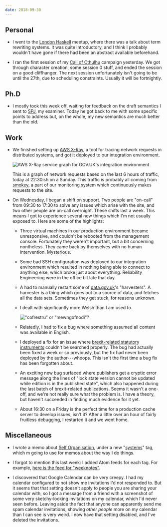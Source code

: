 ```yaml
---
date: 2018-09-30
---
```


## Personal

* I went to the [London Haskell][] meetup, where there was a talk
  about term rewriting systems.  It was quite introductory, and I
  think I probably wouldn't have gone if there had been an abstract
  available beforehand.

* I ran the first session of my [Call of Cthulhu][] campaign
  yesterday.  We got through character creation, some session 0 stuff,
  and ended the session on a good cliffhanger.  The next session
  unfortunately isn't going to be until the 27th, due to scheduling
  constraints.  Usually it will be fortnightly.

[London Haskell]: https://www.meetup.com/London-Haskell/
[Call of Cthulhu]: https://en.wikipedia.org/wiki/Call_of_Cthulhu_(role-playing_game)

## Ph.D

* I mostly took this week off, waiting for feedback on the draft
  semantics I sent to [SPJ][], my examiner.  Today he got back to me
  with some specific points to address but, on the whole, my new
  semantics are much better than the old.

[SPJ]: https://www.microsoft.com/en-us/research/people/simonpj/

## Work

* We finished setting up [AWS X-Ray][], a tool for tracing network
  requests in distributed systems, and got it deployed to our
  integration environment.

  ![AWS X-Ray service graph for GOV.UK's integration environment][]

  This is a graph of network requests based on the last 6 hours of
  traffic, today at 22:30ish on a Sunday.  This traffic is probably
  all coming from [smokey][], a part of our monitoring system which
  continuously makes requests to the site.

* On Wednesday, I began a shift on support.  Two people are "on-call"
  from 09:30 to 17:30 to solve any issues which arise with the site,
  and two other people are on-call overnight.  These shifts last a
  week.  This means I got to experience several new things which I'm
  not usually exposed to.  Here are some of the highlights:

    * Three virtual machines in our production environment became
      unresponsive, and couldn't be rebooted from the management
      console.  Fortunately they weren't important, but a bit
      concerning nontheless.  They came back by themselves with no
      human intervention.  Mysterious.

    * Some bad SSH configuration was deployed to our integration
      environment which resulted in nothing being able to connect to
      anything else, which broke just about everything.  Reliability
      Engineering were in the office bit late that day.

    * A had to manually restart some of [data.gov.uk][]'s
      "harvesters".  A harvester is a thing which goes out to a source
      of data, and fetches all the data sets.  Sometimes they get
      stuck, for reasons unknown.

    * I dealt with significantly more Welsh than I am used to.

      !["cofrestru" or "mewngofnodi"?][]

    * Relatedly, I had to fix a bug where something assumed all
      content was available in English.

    * I deployed a fix for an issue where [brexit-related statutory
      instruments][] couldn't be searched properly.  The bug had
      actually been fixed a week or so previously, but the fix had
      never been deployed by the author---whoops.  This isn't the
      first time a bug fix has been forgotten about.

    * An exciting new bug surfaced where publishers get a cryptic
      error message along the lines of "lock state version cannot be
      updated while edition is in the published state", which also
      happened during the last batch of brexit-related publications.
      Seems it wasn't a one-off, and we're not really sure what the
      problem is.  I have a theory, but haven't succeeded in finding
      much evidence for it yet.

    * About 16:30 on a Friday is the perfect time for a production
      cache server to develop issues, isn't it?  After a little over
      an hour of fairly fruitless debugging, I restarted it and we
      went home.

[AWS X-Ray]: https://aws.amazon.com/xray/
[AWS X-Ray service graph for GOV.UK's integration environment]: weeknotes-002/x-ray.png
[smokey]: https://github.com/alphagov/smokey
[data.gov.uk]: https://data.gov.uk/
["cofrestru" or "mewngofnodi"?]: weeknotes-002/welsh.png
[brexit-related statutory instruments]: https://www.gov.uk/eu-withdrawal-act-2018-statutory-instruments

## Miscellaneous

* I wrote a memo about [Self Organisation][], under a new
  "[systems][]" tag, which m going to use for memos about the way I do
  things.

* I forgot to mention this last week: I added Atom feeds for each tag.
  For example, [here is the feed for "weeknotes"][].

* I discovered that Google Calendar can be very creepy.  I had my
  calendar configured to not show me invitations I'd not responded to.
  But it seems that that setting doesn't apply to people you are
  sharing your calendar with, so I got a message from a friend with a
  screenshot of some very sketchy-looking invitations on my calendar,
  which I'd never seen before.  Leaving aside the fact that anyone can
  apparently send me spam calendar invitations, showing *other people*
  more on my calendar than *I* can see is very weird.  I now have that
  setting disabled, and I've deleted the invitations.

[Self Organisation]: self-organisation.html
[systems]: tag/systems.html
[here is the feed for "weeknotes"]: tag/weeknotes.xml
